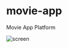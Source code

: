 # movie-app
 Movie App Platform

 ![screen](https://github.com/user-attachments/assets/87a094e3-7acf-416a-8fab-1e7c9fb32f52)
